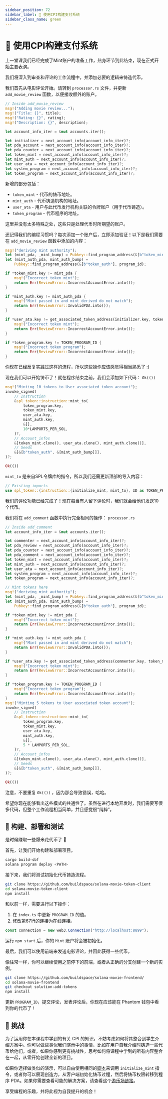 ```yaml
---
sidebar_position: 72
sidebar_label: 💸 使用CPI构建支付系统
sidebar_class_name: green
---
```


# 💸 使用CPI构建支付系统

上一堂课我们已经完成了Mint账户的准备工作，热身环节到此结束，现在正式开始主要表演。

我们将深入到审查和评论的工作流程中，并添加必要的逻辑来铸造代币。

我们首先从电影评论开始。请转到 `processor.rs` 文件，并更新 `add_movie_review` 函数，以便接收额外的账户。

```rust
// Inside add_movie_review
msg!("Adding movie review...");
msg!("Title: {}", title);
msg!("Rating: {}", rating);
msg!("Description: {}", description);

let account_info_iter = &mut accounts.iter();

let initializer = next_account_info(account_info_iter)?;
let pda_account = next_account_info(account_info_iter)?;
let pda_counter = next_account_info(account_info_iter)?;
let token_mint = next_account_info(account_info_iter)?;
let mint_auth = next_account_info(account_info_iter)?;
let user_ata = next_account_info(account_info_iter)?;
let system_program = next_account_info(account_info_iter)?;
let token_program = next_account_info(account_info_iter)?;
```

新增的部分包括：

- `token_mint` - 代币的铸币地址。
- `mint_auth` - 代币铸造机构的地址。
- `user_ata` - 用户与此代币发行机构关联的令牌账户（用于代币铸造）。
- `token_program` - 代币程序的地址。

这里并没有太多特殊之处，这些只是处理代币时所期望的账户。

还记得我们的编程习惯吗？每次添加一个账户后，立即添加验证！以下是我们需要在 `add_movie_review` 函数中添加的内容：

```rust
msg!("deriving mint authority");
let (mint_pda, _mint_bump) = Pubkey::find_program_address(&[b"token_mint"], program_id);
let (mint_auth_pda, mint_auth_bump) =
    Pubkey::find_program_address(&[b"token_auth"], program_id);

if *token_mint.key != mint_pda {
    msg!("Incorrect token mint");
    return Err(ReviewError::IncorrectAccountError.into());
}

if *mint_auth.key != mint_auth_pda {
    msg!("Mint passed in and mint derived do not match");
    return Err(ReviewError::InvalidPDA.into());
}

if *user_ata.key != get_associated_token_address(initializer.key, token_mint.key) {
    msg!("Incorrect token mint");
    return Err(ReviewError::IncorrectAccountError.into());
}

if *token_program.key != TOKEN_PROGRAM_ID {
    msg!("Incorrect token program");
    return Err(ReviewError::IncorrectAccountError.into());
}
```

你现在已经反复实践过这样的流程，所以这些操作应该感觉得相当熟悉了 :)

现在我们可以开始铸币了！就在程序结束之前，我们会添加如下代码： `Ok(())`

```rust
msg!("Minting 10 tokens to User associated token account");
invoke_signed(
    // Instruction
    &spl_token::instruction::mint_to(
        token_program.key,
        token_mint.key,
        user_ata.key,
        mint_auth.key,
        &[],
        10*LAMPORTS_PER_SOL,
    )?,
    // Account_infos
    &[token_mint.clone(), user_ata.clone(), mint_auth.clone()],
    // Seeds
    &[&[b"token_auth", &[mint_auth_bump]]],
)?;

Ok(())
```

`mint_to` 是来自SPL令牌库的指令，所以我们还需更新顶部的导入内容：

```rust
// Existing imports
use spl_token::{instruction::{initialize_mint, mint_to}, ID as TOKEN_PROGRAM_ID};
```

我们的评论功能已经完成了！现在每当有人留下评论时，我们就会给他们发送10个代币。

我们将在 `add_comment` 函数中执行完全相同的操作： `processor.rs`

```rust
// Inside add_comment
let account_info_iter = &mut accounts.iter();

let commenter = next_account_info(account_info_iter)?;
let pda_review = next_account_info(account_info_iter)?;
let pda_counter = next_account_info(account_info_iter)?;
let pda_comment = next_account_info(account_info_iter)?;
let token_mint = next_account_info(account_info_iter)?;
let mint_auth = next_account_info(account_info_iter)?;
let user_ata = next_account_info(account_info_iter)?;
let system_program = next_account_info(account_info_iter)?;
let token_program = next_account_info(account_info_iter)?;

// Mint tokens here
msg!("deriving mint authority");
let (mint_pda, _mint_bump) = Pubkey::find_program_address(&[b"token_mint"], program_id);
let (mint_auth_pda, mint_auth_bump) =
    Pubkey::find_program_address(&[b"token_auth"], program_id);

if *token_mint.key != mint_pda {
    msg!("Incorrect token mint");
    return Err(ReviewError::IncorrectAccountError.into());
}

if *mint_auth.key != mint_auth_pda {
    msg!("Mint passed in and mint derived do not match");
    return Err(ReviewError::InvalidPDA.into());
}

if *user_ata.key != get_associated_token_address(commenter.key, token_mint.key) {
    msg!("Incorrect token mint");
    return Err(ReviewError::IncorrectAccountError.into());
}

if *token_program.key != TOKEN_PROGRAM_ID {
    msg!("Incorrect token program");
    return Err(ReviewError::IncorrectAccountError.into());
}
msg!("Minting 5 tokens to User associated token account");
invoke_signed(
    // Instruction
    &spl_token::instruction::mint_to(
        token_program.key,
        token_mint.key,
        user_ata.key,
        mint_auth.key,
        &[],
        5 * LAMPORTS_PER_SOL,
    )?,
    // Account_infos
    &[token_mint.clone(), user_ata.clone(), mint_auth.clone()],
    // Seeds
    &[&[b"token_auth", &[mint_auth_bump]]],
)?;

Ok(())
```

注意，不要重复 `Ok(())` ，因为那会导致错误，哈哈。

希望你现在能够看出这些模式的共通性了。虽然在进行本地开发时，我们需要写很多代码，但整个工作流程相当简单，并且感觉很“纯粹”。

## 🚀 构建、部署和测试

是时候赚取一些爆米花代币了 🍿

首先，让我们开始构建和部署项目。

```bash
cargo build-sbf
solana program deploy <PATH>
```

接下来，我们将测试初始化代币铸造流程。

```bash
git clone https://github.com/buildspace/solana-movie-token-client
cd solana-movie-token-client
npm install
```

和以前一样，需要进行以下操作：

1. 在 `index.ts` 中更新 `PROGRAM_ID` 的值。
2. 修改第67行的连接为在线连接。

```ts
const connection = new web3.Connection("http://localhost:8899");
```

运行 `npm start` 后，你的 `Mint` 账户将会被初始化。

最后，我们可以使用前端来发送电影评论，并因此获得一些代币。

像往常一样，你可以继续使用之前停下的前端，或者从正确的分支创建一个新的实例。

```bash
git clone https://github.com/buildspace/solana-movie-frontend/
cd solana-movie-frontend
git checkout solution-add-tokens
npm install
```

更新 `PROGRAM_ID`，提交评论，发表评论后，你现在应该能在 Phantom 钱包中看到你的代币了！

## 🚢 挑战

为了运用你在本课程中学到的有关 CPI 的知识，不妨考虑如何将其整合到学生介绍方案中。你可以做些类似我们演示中的事情，比如在用户自我介绍时铸造一些代币给他们。或者，如果你感到更有挑战性，思考如何将课程中学到的所有内容整合在一起，从零开始创建全新的项目。

如果你选择做类似的演示，可以自由使用相同的[脚本](https://github.com/buildspace/solana-movie-token-client?utm_source=buildspace.so&utm_medium=buildspace_project)来调用 `initialize_mint` 指令，或者你可以展现创造力，从客户端初始化铸币过程，然后将铸币权限转移到程序 PDA。如果你需要查看可能的解决方案，请查看这个[游乐场链接](https://beta.solpg.io/631f631a77ea7f12846aee8d?utm_source=buildspace.so&utm_medium=buildspace_project)。

享受编程的乐趣，并将此视为自我提升的机会！

